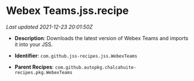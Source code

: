 # Webex Teams.jss.recipe

_Last updated 2021-12-23 20:01:50Z_

- **Description**: Downloads the latest version of Webex Teams and imports it into your JSS.

- **Identifier**: `com.github.jss-recipes.jss.WebexTeams`

- **Parent Recipes**: `com.github.autopkg.chalcahuite-recipes.pkg.WebexTeams`
